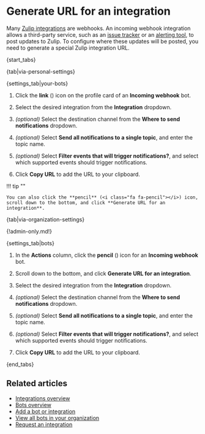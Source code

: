 # Generate URL for an integration

Many [Zulip integrations](/integrations/) are webhooks. An incoming webhook
integration allows a third-party service, such as an [issue
tracker](/integrations/doc/github) or an [alerting
tool](/integrations/doc/pagerduty), to post updates to Zulip. To configure
where these updates will be posted, you need to generate a special Zulip
integration URL.

{start_tabs}

{tab|via-personal-settings}

{settings_tab|your-bots}

1. Click the **link** (<i class="fa fa-link"></i>) icon on the profile card of
   an **Incoming webhook** bot.

1. Select the desired integration from the **Integration** dropdown.

1. _(optional)_ Select the destination channel from the
   **Where to send notifications** dropdown.

1. _(optional)_ Select **Send all notifications to a single topic**, and
   enter the topic name.

1. _(optional)_ Select **Filter events that will trigger notifications?**,
   and select which supported events should trigger notifications.

1. Click **Copy URL** to add the URL to your clipboard.

!!! tip ""

    You can also click the **pencil** (<i class="fa fa-pencil"></i>) icon,
    scroll down to the bottom, and click **Generate URL for an integration**.

{tab|via-organization-settings}

{!admin-only.md!}

{settings_tab|bots}

1. In the **Actions** column, click the **pencil** (<i class="fa fa-pencil"></i>)
   icon for an **Incoming webhook** bot.

1. Scroll down to the bottom, and click **Generate URL for an integration**.

1. Select the desired integration from the **Integration** dropdown.

1. _(optional)_ Select the destination channel from the
   **Where to send notifications** dropdown.

1. _(optional)_ Select **Send all notifications to a single topic**, and
   enter the topic name.

1. _(optional)_ Select **Filter events that will trigger notifications?**,
   and select which supported events should trigger notifications.

1. Click **Copy URL** to add the URL to your clipboard.

{end_tabs}

## Related articles

* [Integrations overview](/help/integrations-overview)
* [Bots overview](/help/bots-overview)
* [Add a bot or integration](/help/add-a-bot-or-integration)
* [View all bots in your organization](/help/view-all-bots-in-your-organization)
* [Request an integration](/help/request-an-integration)

